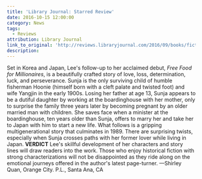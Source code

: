```yaml
---
title: 'Library Journal: Starred Review'
date: 2016-10-15 12:00:00
category: News
tags:
  - Reviews
attribution: Library Journal
link_to_original: 'http://reviews.libraryjournal.com/2016/09/books/fiction/lj-fiction-reviews-october-15-2016/'
description:
---
```



Set in Korea and Japan, Lee's follow-up to her acclaimed debut, *Free Food for Millionaires*, is a beautifully crafted story of love, loss, determination, luck, and perseverance. Sunja is the only surviving child of humble fisherman Hoonie (himself born with a cleft palate and twisted foot) and wife Yangjin in the early 1900s. Losing her father at age 13, Sunja appears to be a dutiful daughter by working at the boardinghouse with her mother, only to surprise the family three years later by becoming pregnant by an older married man with children. She saves face when a minister at the boardinghouse, ten years older than Sunja, offers to marry her and take her to Japan with him to start a new life. What follows is a gripping multigenerational story that culminates in 1989. There are surprising twists, especially when Sunja crosses paths with her former lover while living in Japan. **VERDICT** Lee's skillful development of her characters and story lines will draw readers into the work. Those who enjoy historical fiction with strong characterizations will not be disappointed as they ride along on the emotional journeys offered in the author's latest page-turner. —Shirley Quan, Orange City. P.L., Santa Ana, CA